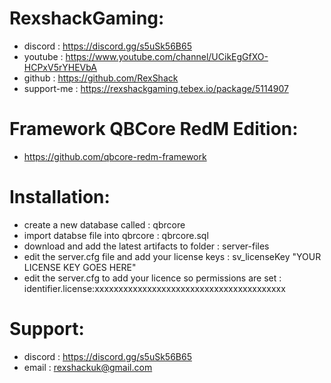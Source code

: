 # RexshackGaming:
- discord : https://discord.gg/s5uSk56B65
- youtube : https://www.youtube.com/channel/UCikEgGfXO-HCPxV5rYHEVbA
- github : https://github.com/RexShack
- support-me : https://rexshackgaming.tebex.io/package/5114907

# Framework QBCore RedM Edition:
- https://github.com/qbcore-redm-framework

# Installation:
- create a new database called : qbrcore
- import databse file into qbrcore : qbrcore.sql
- download and add the latest artifacts to folder : server-files
- edit the server.cfg file and add your license keys : sv_licenseKey "YOUR LICENSE KEY GOES HERE"
- edit the server.cfg to add your licence so permissions are set : identifier.license:xxxxxxxxxxxxxxxxxxxxxxxxxxxxxxxxxxxxxxxx

# Support:
- discord : https://discord.gg/s5uSk56B65
- email : rexshackuk@gmail.com